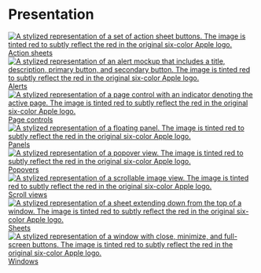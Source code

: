 Presentation
============

[![A stylized representation of a set of action sheet buttons. The image is tinted red to subtly reflect the red in the original six-color Apple logo.](https://docs-assets.developer.apple.com/published/00db781a86dabbafc6137dcecab4c61e/components-action-sheets-thumbnail@2x.png) Action sheets](/design/human-interface-guidelines/action-sheets) 
[![A stylized representation of an alert mockup that includes a title, description, primary button, and secondary button. The image is tinted red to subtly reflect the red in the original six-color Apple logo.](https://docs-assets.developer.apple.com/published/be4425df7becf304b0fd0eba42be6311/components-alerts-thumbnail@2x.png) Alerts](/design/human-interface-guidelines/alerts) 
[![A stylized representation of a page control with an indicator denoting the active page. The image is tinted red to subtly reflect the red in the original six-color Apple logo.](https://docs-assets.developer.apple.com/published/765106722c45c58a5153e3684b347d0a/components-page-controls-thumbnail@2x.png) Page controls](/design/human-interface-guidelines/page-controls) 
[![A stylized representation of a floating panel. The image is tinted red to subtly reflect the red in the original six-color Apple logo.](https://docs-assets.developer.apple.com/published/60a56687d957bbe44ed2ba56050df76e/components-panels-thumbnail@2x.png) Panels](/design/human-interface-guidelines/panels) 
[![A stylized representation of a popover view. The image is tinted red to subtly reflect the red in the original six-color Apple logo.](https://docs-assets.developer.apple.com/published/709abd92f9c9c39c5fe7b046c350d898/components-popovers-thumbnail@2x.png) Popovers](/design/human-interface-guidelines/popovers) 
[![A stylized representation of a scrollable image view. The image is tinted red to subtly reflect the red in the original six-color Apple logo.](https://docs-assets.developer.apple.com/published/403c502cbbe7b29131f92c30f8206f0b/components-scroll-views-thumbnail@2x.png) Scroll views](/design/human-interface-guidelines/scroll-views) 
[![A stylized representation of a sheet extending down from the top of a window. The image is tinted red to subtly reflect the red in the original six-color Apple logo.](https://docs-assets.developer.apple.com/published/137c1829c9510aa58ccc8943ba070f70/components-sheets-thumbnail@2x.png) Sheets](/design/human-interface-guidelines/sheets) 
[![A stylized representation of a window with close, minimize, and full-screen buttons. The image is tinted red to subtly reflect the red in the original six-color Apple logo.](https://docs-assets.developer.apple.com/published/954d0938deaa82c77e2697bea81040da/components-windows-thumbnail@2x.png) Windows](/design/human-interface-guidelines/windows) 
